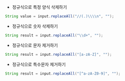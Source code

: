 - 정규식으로 특정 양식 삭제하기
```java
String value = input.replaceAll("//(.)\\\\n", "");
```

- 정규식으로 숫자 삭제하기
```java
String result = input.replaceAll("\\d+", "");
```

- 정규식으로 문자 제거하기
```java
String result = input.replaceAll("[a-zA-Z]", "");
```

- 정규식으로 특수문자 제거하기
```java
String result = input.replaceAll("[^a-zA-Z0-9]", "");
```